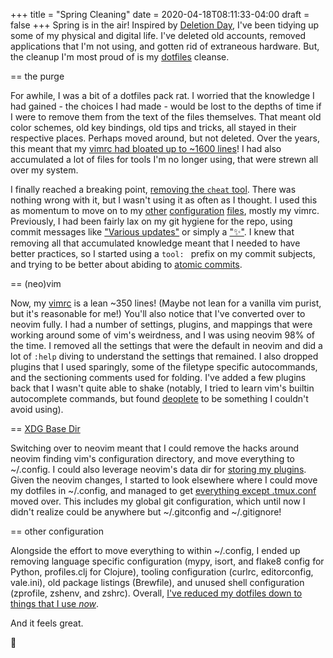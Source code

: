 +++
title = "Spring Cleaning"
date = 2020-04-18T08:11:33-04:00
draft = false
+++
Spring is in the air!
Inspired by [Deletion Day](https://deletionday.com/), I've been tidying up some of my physical and digital life.
I've deleted old accounts, removed applications that I'm not using, and gotten rid of extraneous hardware.
But, the cleanup I'm most proud of is my [dotfiles](https://github.com/svanburen/dotfiles) cleanse.

== the purge

For awhile, I was a bit of a dotfiles pack rat.
I worried that the knowledge I had gained - the choices I had made - would be lost to the depths of time if I were to remove them from the text of the files themselves.
That meant old color schemes, old key bindings, old tips and tricks, all stayed in their respective places.
Perhaps moved around, but not deleted.
Over the years, this meant that my [vimrc had bloated up to ~1600 lines](https://github.com/svanburen/dotfiles/blob/4d1f7f/vimrc)!
I had also accumulated a lot of files for tools I'm no longer using, that were strewn all over my system.

I finally reached a breaking point, [removing the `cheat` tool](https://github.com/svanburen/dotfiles/commit/9ed3e0).
There was nothing wrong with it, but I wasn't using it as often as I thought.
I used this as momentum to move on to my [other](https://github.com/svanburen/dotfiles/commits/master?after=f56b7bf67301f60785f7a7af1ced945d25b4d5c8+174) [configuration](https://github.com/svanburen/dotfiles/commits/master?before=f56b7bf67301f60785f7a7af1ced945d25b4d5c8+175) [files](https://github.com/svanburen/dotfiles/commits/master?before=f56b7bf67301f60785f7a7af1ced945d25b4d5c8+140), mostly my vimrc.
Previously, I had been fairly lax on my git hygiene for the repo, using commit messages like ["Various updates"](https://github.com/svanburen/dotfiles/commit/26852a) or simply a ["✨"](https://github.com/svanburen/dotfiles/commit/579368).
I knew that removing all that accumulated knowledge meant that I needed to have better practices, so I started using a ``tool: `` prefix on my commit subjects, and trying to be better about abiding to [atomic commits](https://en.wikipedia.org/wiki/Atomic_commit#Atomic_commit_convention).

== (neo)vim

Now, my [vimrc](https://github.com/svanburen/dotfiles/blob/master/vim/init.vim) is a lean ~350 lines!
(Maybe not lean for a vanilla vim purist, but it's reasonable for me!)
You'll also notice that I've converted over to neovim fully.
I had a number of settings, plugins, and mappings that were working around some of vim's weirdness, and I was using neovim 98% of the time.
I removed all the settings that were the default in neovim and did a lot of `:help` diving to understand the settings that remained.
I also dropped plugins that I used sparingly, some of the filetype specific autocommands, and the sectioning comments used for folding.
I've added a few plugins back that I wasn't quite able to shake (notably, I tried to learn vim's builtin autocomplete commands, but found [deoplete](https://github.com/Shougo/deoplete.nvim) to be something I couldn't avoid using).

== [XDG Base Dir](https://specifications.freedesktop.org/basedir-spec/basedir-spec-latest.html)

Switching over to neovim meant that I could remove the hacks around neovim finding vim's configuration directory, and move everything to ~/.config.
I could also leverage neovim's data dir for [storing my plugins](https://github.com/svanburen/dotfiles/blob/f56b7bf67301f60785f7a7af1ced945d25b4d5c8/vim/init.vim#L24).
Given the neovim changes, I started to look elsewhere where I could move my dotfiles in ~/.config, and managed to get [everything except .tmux.conf](https://github.com/svanburen/dotfiles/blob/f56b7bf67301f60785f7a7af1ced945d25b4d5c8/install.conf.yaml#L14-L23) moved over.
This includes my global git configuration, which until now I didn't realize could be anywhere but ~/.gitconfig and ~/.gitignore!

== other configuration

Alongside the effort to move everything to within ~/.config, I ended up removing language specific configuration (mypy, isort, and flake8 config for Python, profiles.clj for Clojure), tooling configuration (curlrc, editorconfig, vale.ini), old package listings (Brewfile), and unused shell configuration (zprofile, zshenv, and zshrc).
Overall, [I've reduced my dotfiles down to things that I use _now_](https://github.com/svanburen/dotfiles/compare/4d1f7f...f56b7b).

And it feels great.

🛁
